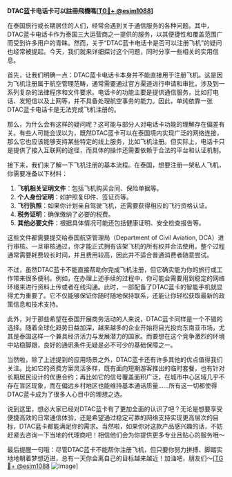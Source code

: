 **DTAC蓝卡电话卡可以註冊飛機嗎[[TG💪+ @esim1088](https://t.me/s/esim1088)]**

在泰国旅行或长期居住的人们，经常会遇到关于通信服务的各种问题。其中，DTAC蓝卡电话卡作为泰国三大运营商之一提供的服务，以其便捷性和覆盖范围广而受到许多用户的青睐。然而，关于“DTAC蓝卡电话卡是否可以注册飞机”的疑问也经常被提起。今天，我们就来详细探讨这个问题，同时分享一些相关的实用信息。

首先，让我们明确一点：DTAC蓝卡电话卡本身并不能直接用于注册飞机。这是因为飞机注册属于航空管理范畴，通常需要通过官方渠道进行申请和审批，涉及到一系列复杂的法律程序和文件要求。电话卡的功能主要是提供通信服务，比如打电话、发短信以及上网等，并不具备处理航空事务的能力。因此，单纯依靠一张DTAC蓝卡电话卡是无法完成飞机注册的。

那么，为什么会有这样的疑问呢？这可能与部分人对电话卡功能的理解存在偏差有关。有些人可能会误以为，既然DTAC蓝卡可以在泰国境内实现广泛的网络连接，那么它也应该能够支持某些特定的线上服务，比如飞机注册。但实际上，电话卡只是提供了接入互联网的途径，而具体的操作还需要依赖于合法的平台和认证机制。

接下来，我们来了解一下飞机注册的基本流程。在泰国，想要注册一架私人飞机，你需要准备以下材料：

1. **飞机相关证明文件**：包括飞机购买合同、保险单据等。
2. **个人身份证明**：如护照复印件、签证页等。
3. **飞行执照**：如果你计划亲自驾驶飞机，还需要获得相应的飞行资格认证。
4. **税务证明**：确保缴纳了必要的税费。
5. **其他必要文件**：根据具体情况可能还包括健康证明、安全检查报告等。

这些文件都需要提交给泰国航空管理局（Department of Civil Aviation, DCA）进行审核。一旦审核通过，你才能正式拥有该架飞机的所有权并合法使用。整个过程通常需要耗费较长时间，并且费用较高，因此并不适合普通消费者随意尝试。

不过，虽然DTAC蓝卡不能直接帮助你完成飞机注册，但它确实能为你的旅行或工作带来很多便利。例如，在办理上述手续的过程中，你可能会需要用到稳定的网络环境来进行资料上传或者在线沟通。此时，一部配备了DTAC蓝卡的智能手机就显得尤为重要了。它不仅能够保证你随时随地保持联系，还能让你轻松获取最新的政策信息和技术支持。

此外，对于那些希望在泰国开展商务活动的人来说，DTAC蓝卡同样是一个不错的选择。随着全球化趋势日益加深，越来越多的企业开始将目光投向东南亚市场，尤其是泰国这样一个兼具经济活力与发展潜力的国家。而要想在这个竞争激烈的环境中站稳脚跟，良好的通讯条件无疑是必不可少的基础保障之一。

当然啦，除了上述提到的应用场景之外，DTAC蓝卡还有许多其他的优点值得我们关注。比如它的资费方案灵活多样，既有面向短期游客推出的临时套餐，也有针对长期居民设计的优惠合约；再比如它的信号覆盖面积广泛，在城市中心区域几乎不存在盲区现象，而在偏远乡村地区也能维持基本通话质量……所有这一切都使得DTAC蓝卡成为了很多人心目中的理想之选。

说到这里，想必大家已经对DTAC蓝卡有了更加全面的认识了吧？无论是想要享受便捷高效的日常通信体验，还是希望通过稳定可靠的网络支持实现更高层次的目标，DTAC蓝卡都能满足你的需求。当然啦，如果你对这款产品感兴趣的话，不妨赶紧去咨询一下当地的代理商吧！相信他们会为你提供更多专业且贴心的服务哦～

最后提醒一句哦：尽管DTAC蓝卡不能帮你注册飞机，但只要你努力拼搏、脚踏实地地朝着梦想迈进，总有一天你会离自己的目标越来越近！加油吧，朋友们～[[TG💪+ @esim1088](https://t.me/s/esim1088) ![Image](https://i.postimg.cc/4NQfJmqS/Snipaste-2025-05-13-00-14-12.png)]